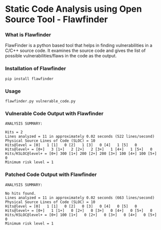 # Static Code Analysis using Open Source Tool - Flawfinder

### What is Flawfinder
FlawFinder is a python based tool that helps in finding vulnerabilities in a C/C++ source code. It examines the source code and gives the list of possible vulnerabilities/flaws in the code as the output.

### Installation of Flawfinder
```
pip install flawfinder
```
### Usage 
```
flawfinder.py vulnerable_code.py
```
### Vulnerable Code Output with Flawfinder

```
ANALYSIS SUMMARY:

Hits = 2
Lines analyzed = 11 in approximately 0.02 seconds (522 lines/second)
Physical Source Lines of Code (SLOC) = 10
Hits@level = [0]   1 [1]   0 [2]   1 [3]   0 [4]   1 [5]   0
Hits@level+ = [0+]   3 [1+]   2 [2+]   2 [3+]   1 [4+]   1 [5+]   0
Hits/KSLOC@level+ = [0+] 300 [1+] 200 [2+] 200 [3+] 100 [4+] 100 [5+]   0
Minimum risk level = 1
```

### Patched Code Output with Flawfinder

```
ANALYSIS SUMMARY:

No hits found.
Lines analyzed = 11 in approximately 0.02 seconds (663 lines/second)
Physical Source Lines of Code (SLOC) = 10
Hits@level = [0]   1 [1]   0 [2]   0 [3]   0 [4]   0 [5]   0
Hits@level+ = [0+]   1 [1+]   0 [2+]   0 [3+]   0 [4+]   0 [5+]   0
Hits/KSLOC@level+ = [0+] 100 [1+]   0 [2+]   0 [3+]   0 [4+]   0 [5+]   0
Minimum risk level = 1
```
